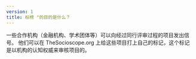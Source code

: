 ```yaml
---
version: 1
title: 标榜 "的目的是什么？
---
```


一些合作机构（金融机构、学术团体等）可以向经过同行评审过程的项目发出信号。 他们可以在 TheSocioscope.org 上给这些项目打上自己的标记，这个标记是以机构的认知权威来审核项目的。
